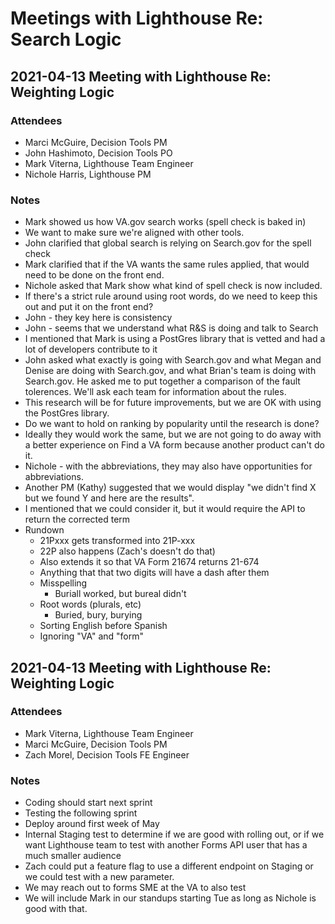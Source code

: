 # Meetings with Lighthouse Re: Search Logic

## 2021-04-13 Meeting with Lighthouse Re: Weighting Logic

### Attendees
- Marci McGuire, Decision Tools PM
- John Hashimoto, Decision Tools PO
- Mark Viterna, Lighthouse Team Engineer
- Nichole Harris, Lighthouse PM

### Notes
- Mark showed us how VA.gov search works (spell check is baked in)
- We want to make sure we're aligned with  other tools. 
- John clarified that global search is relying on Search.gov for the spell check
- Mark clarified that if the VA wants the same rules applied, that would need to be done on the front end.
- Nichole asked that Mark show what kind of spell check is now included. 
- If there's a strict rule around using root words, do we need to keep this out and put it on the front end? 
- John - they key here is consistency
- John - seems that we understand what R&S is doing and talk to Search
- I mentioned that Mark is using a PostGres library that is vetted and had a lot of developers contribute to it
- John asked what exactly is going with Search.gov and what Megan and Denise are doing with Search.gov, and what Brian's team is doing with Search.gov.  He asked me to put together a comparison of the fault tolerences.  We'll ask each team for information about the rules.
- This research will be for future improvements, but we are OK with using the PostGres library.
- Do we want to hold on ranking by popularity until the research is done? 
- Ideally they would work the same, but we are not going to do away with a better experience on Find a VA form because another product can't do it.
- Nichole - with the abbreviations, they may also have opportunities for abbreviations.  
- Another PM (Kathy) suggested that we would display "we didn't find X but we found Y and here are the results".  
- I mentioned that we could consider it, but it would require the API to return the corrected term
- Rundown
   - 21Pxxx gets transformed into 21P-xxx
   - 22P also happens (Zach's doesn't do that)
   - Also extends it so that VA Form 21674 returns 21-674
   - Anything that that two digits will have a dash after them
   - Misspelling
        - Buriall worked, but bureal didn't
    - Root words (plurals, etc)
        - Buried, bury, burying
    - Sorting English before Spanish
    - Ignoring "VA" and "form"

## 2021-04-13 Meeting with Lighthouse Re: Weighting Logic

### Attendees
- Mark Viterna, Lighthouse Team Engineer
- Marci McGuire, Decision Tools PM
- Zach Morel, Decision Tools FE Engineer

### Notes
- Coding should start next sprint
- Testing the following sprint
- Deploy around first week of May
- Internal Staging test to determine if we are good with rolling out, or if we want Lighthouse team to test with another Forms API user that has a much smaller audience
- Zach could put a feature flag to use a different endpoint on Staging or we could test with a new parameter.
- We may reach out to forms SME at the VA to also test
- We will include Mark in our standups starting Tue as long as Nichole is good with that.




